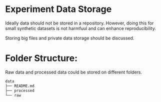# Experiment Data Storage
Ideally data should not be stored in a repository. However, doing this for small synthetic datasets is not harmfuul and can enhance reproducibility. 

Storing big files and private data storage should be discussed.

# Folder Structure:
Raw data and processed data could be stored on different folders.
```bash
data
├── README.md
├── processed
└── raw
```
